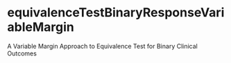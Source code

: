 # equivalenceTestBinaryResponseVariableMargin
A Variable Margin Approach to Equivalence Test for Binary Clinical Outcomes
